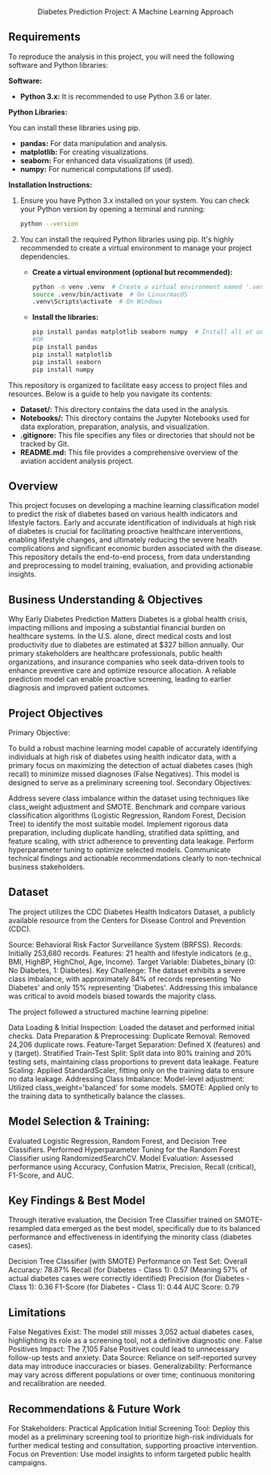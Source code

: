<div align="center">
  
Diabetes Prediction Project: A Machine Learning Approach
</div>

##   Requirements

To reproduce the analysis in this project, you will need the following software and Python libraries:

**Software:**

* **Python 3.x:** It is recommended to use Python 3.6 or later.

**Python Libraries:**

You can install these libraries using pip.

* **pandas:** For data manipulation and analysis.
* **matplotlib:** For creating visualizations.
* **seaborn:** For enhanced data visualizations (if used).
* **numpy:** For numerical computations (if used).

**Installation Instructions:**

1.  Ensure you have Python 3.x installed on your system. You can check your Python version by opening a terminal and running:

    ```bash
    python --version
    ```

2.  You can install the required Python libraries using pip. It's highly recommended to create a virtual environment to manage your project dependencies.

    * **Create a virtual environment (optional but recommended):**

        ```bash
        python -m venv .venv  # Create a virtual environment named '.venv'
        source .venv/bin/activate  # On Linux/macOS
        .venv\Scripts\activate  # On Windows
        ```

    * **Install the libraries:**

        ```bash
        pip install pandas matplotlib seaborn numpy  # Install all at once
        #OR
        pip install pandas
        pip install matplotlib
        pip install seaborn
        pip install numpy
        ```

This repository is organized to facilitate easy access to project files and resources. Below is a guide to help you navigate its contents:

* **Dataset/:** This directory contains the data used in the analysis. 
* **Notebooks/:** This directory contains the Jupyter Notebooks used for data exploration, preparation, analysis, and visualization.
* **.gitignore:** This file specifies any files or directories that should not be tracked by Git.
* **README.md:** This file provides a comprehensive overview of the aviation accident analysis project.


## Overview

This project focuses on developing a machine learning classification model to predict the risk of diabetes based on various health indicators and lifestyle factors. Early and accurate identification of individuals at high risk of diabetes is crucial for facilitating proactive healthcare interventions, enabling lifestyle changes, and ultimately reducing the severe health complications and significant economic burden associated with the disease. This repository details the end-to-end process, from data understanding and preprocessing to model training, evaluation, and providing actionable insights.

## Business Understanding & Objectives
Why Early Diabetes Prediction Matters
Diabetes is a global health crisis, impacting millions and imposing a substantial financial burden on healthcare systems. In the U.S. alone, direct medical costs and lost productivity due to diabetes are estimated at $327 billion annually. Our primary stakeholders are healthcare professionals, public health organizations, and insurance companies who seek data-driven tools to enhance preventive care and optimize resource allocation. A reliable prediction model can enable proactive screening, leading to earlier diagnosis and improved patient outcomes.

## Project Objectives
Primary Objective:

To build a robust machine learning model capable of accurately identifying individuals at high risk of diabetes using health indicator data, with a primary focus on maximizing the detection of actual diabetes cases (high recall) to minimize missed diagnoses (False Negatives). This model is designed to serve as a preliminary screening tool.
Secondary Objectives:

Address severe class imbalance within the dataset using techniques like class_weight adjustment and SMOTE.
Benchmark and compare various classification algorithms (Logistic Regression, Random Forest, Decision Tree) to identify the most suitable model.
Implement rigorous data preparation, including duplicate handling, stratified data splitting, and feature scaling, with strict adherence to preventing data leakage.
Perform hyperparameter tuning to optimize selected models.
Communicate technical findings and actionable recommendations clearly to non-technical business stakeholders.

## Dataset
The project utilizes the CDC Diabetes Health Indicators Dataset, a publicly available resource from the Centers for Disease Control and Prevention (CDC).

Source: Behavioral Risk Factor Surveillance System (BRFSS).
Records: Initially 253,680 records.
Features: 21 health and lifestyle indicators (e.g., BMI, HighBP, HighChol, Age, Income).
Target Variable: Diabetes_binary (0: No Diabetes, 1: Diabetes).
Key Challenge: The dataset exhibits a severe class imbalance, with approximately 84% of records representing 'No Diabetes' and only 15% representing 'Diabetes'. Addressing this imbalance was critical to avoid models biased towards the majority class.

The project followed a structured machine learning pipeline:

Data Loading & Initial Inspection: Loaded the dataset and performed initial checks.
Data Preparation & Preprocessing:
Duplicate Removal: Removed 24,206 duplicate rows.
Feature-Target Separation: Defined X (features) and y (target).
Stratified Train-Test Split: Split data into 80% training and 20% testing sets, maintaining class proportions to prevent data leakage.
Feature Scaling: Applied StandardScaler, fitting only on the training data to ensure no data leakage.
Addressing Class Imbalance:
Model-level adjustment: Utilized class_weight='balanced' for some models.
SMOTE: Applied only to the training data to synthetically balance the classes.

## Model Selection & Training:
Evaluated Logistic Regression, Random Forest, and Decision Tree Classifiers.
Performed Hyperparameter Tuning for the Random Forest Classifier using RandomizedSearchCV.
Model Evaluation: Assessed performance using Accuracy, Confusion Matrix, Precision, Recall (critical), F1-Score, and AUC.

## Key Findings & Best Model
Through iterative evaluation, the Decision Tree Classifier trained on SMOTE-resampled data emerged as the best model, specifically due to its balanced performance and effectiveness in identifying the minority class (diabetes cases).

Decision Tree Classifier (with SMOTE) Performance on Test Set:
Overall Accuracy: 78.87%
Recall (for Diabetes - Class 1): 0.57 (Meaning 57% of actual diabetes cases were correctly identified)
Precision (for Diabetes - Class 1): 0.36
F1-Score (for Diabetes - Class 1): 0.44
AUC Score: 0.79

## Limitations
False Negatives Exist: The model still misses 3,052 actual diabetes cases, highlighting its role as a screening tool, not a definitive diagnostic one.
False Positives Impact: The 7,105 False Positives could lead to unnecessary follow-up tests and anxiety.
Data Source: Reliance on self-reported survey data may introduce inaccuracies or biases.
Generalizability: Performance may vary across different populations or over time; continuous monitoring and recalibration are needed.
## Recommendations & Future Work
For Stakeholders: Practical Application
Initial Screening Tool: Deploy this model as a preliminary screening tool to prioritize high-risk individuals for further medical testing and consultation, supporting proactive intervention.
Focus on Prevention: Use model insights to inform targeted public health campaigns.
